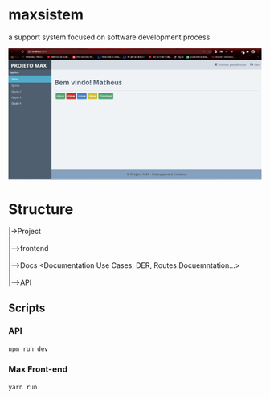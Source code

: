 # maxsistem
a support system focused on software development process

![alt text](https://github.com/matheuspereiradev/maxsistem/blob/main/print.jpg?raw=true)

# Structure


|->Project </br>
|</br>
|-->frontend  <the project front-end react></br>
|</br>
|-->Docs <Documentation Use Cases, DER, Routes Docuemntation...></br>
|</br>
|-->API <API></br>



## Scripts

### API

``npm run dev``

### Max Front-end

``yarn run``

